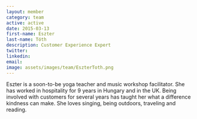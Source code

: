 ```yaml
---
layout: member
category: team
active: active
date: 2015-03-13
first-name: Eszter
last-name: Tóth
description: Customer Experience Expert
twitter:
linkedin:
email:
image: assets/images/team/EszterToth.png
---
```

Eszter is a soon-to-be yoga teacher and music workshop facilitator. She has worked in hospitality for 9 years in Hungary and in the UK. Being involved with customers for several years has taught her what a difference kindness can make. She loves singing, being outdoors, traveling and reading.
